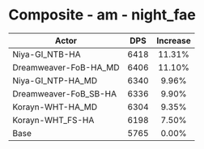 # Composite - am - night_fae
| Actor | DPS | Increase |
|---|:---:|:---:|
|Niya-GI_NTB-HA|6418|11.31%|
|Dreamweaver-FoB-HA_MD|6406|11.10%|
|Niya-GI_NTP-HA_MD|6340|9.96%|
|Dreamweaver-FoB_SB-HA|6336|9.90%|
|Korayn-WHT-HA_MD|6304|9.35%|
|Korayn-WHT_FS-HA|6198|7.50%|
|Base|5765|0.00%|
